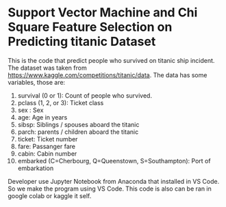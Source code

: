 # Support Vector Machine and Chi Square Feature Selection on Predicting titanic Dataset
This is the code that predict people who survived on titanic ship incident. The dataset was taken from https://www.kaggle.com/competitions/titanic/data. The data has some variables, those are:
1. survival (0 or 1): Count of people who survived.
2. pclass (1, 2, or 3): Ticket class
3. sex : Sex
4. age: Age in years
5. sibsp: Siblings / spouses aboard the titanic
6. parch: parents / children aboard the titanic
7. ticket: Ticket number
8. fare: Passanger fare
9. cabin: Cabin number
10. embarked (C=Cherbourg, Q=Queenstown, S=Southampton): Port of embarkation

Developer use Jupyter Notebook from Anaconda that installed in VS Code. So we make the program using VS Code. This code is also can be ran in google colab or kaggle it self.

